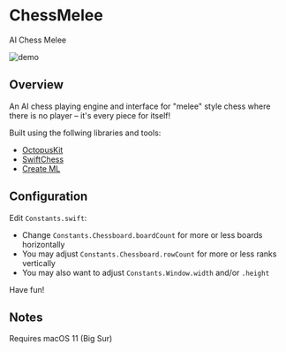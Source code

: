 # ChessMelee
AI Chess Melee

![demo](https://github.com/chessboy/ChessMelee/blob/master/demo.gif)

## Overview
An AI chess playing engine and interface for "melee" style chess where there is no player – it's every piece for itself!

Built using the follwing libraries and tools:

- [OctopusKit](https://github.com/InvadingOctopus/octopuskit)
- [SwiftChess](https://github.com/SteveBarnegren/SwiftChess)
- [Create ML](https://developer.apple.com/documentation/createml)

## Configuration
Edit `Constants.swift`:
- Change `Constants.Chessboard.boardCount` for more or less boards horizontally
- You may adjust `Constants.Chessboard.rowCount` for more or less ranks vertically
- You may also want to adjust `Constants.Window.width` and/or `.height`

Have fun!

## Notes
Requires macOS 11 (Big Sur)
